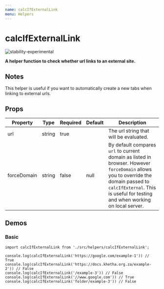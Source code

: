 ```yaml
---
name: calcIfExternalLink
menu: Helpers
---
```


# calcIfExternalLink

![stability-experimental](https://img.shields.io/badge/stability-experimental-orange.svg)

**A helper function to check whether url links to an external site.**

## Notes

This helper is useful if you want to automatically create a new tabs when linking to external urls.

## Props

|Property|Type|Required|Default|Description|
|---|---|---|---|---|
|url|string|true||The url string that will be evaluated.|
|forceDomain|string|false|null|By default compares `url` to current domain as listed in browser. However `forceDomain` allows you to override the domain passed to `calcIfExternal`. This is useful for testing and when working on local server.

## Demos

### Basic

```
import calcIfExternalLink from './src/helpers/calcIfExternalLink';

console.log(calcIfExternalLink('https://google.com/example-1')) // True
console.log(calcIfExternalLink('https://docs.khetha.org.za/example-2')) // False
console.log(calcIfExternalLink('/example-3')) // False
console.log(calcIfExternalLink('//www.google.com')) // True
console.log(calcIfExternalLink('folder/example-3')) // False
```
